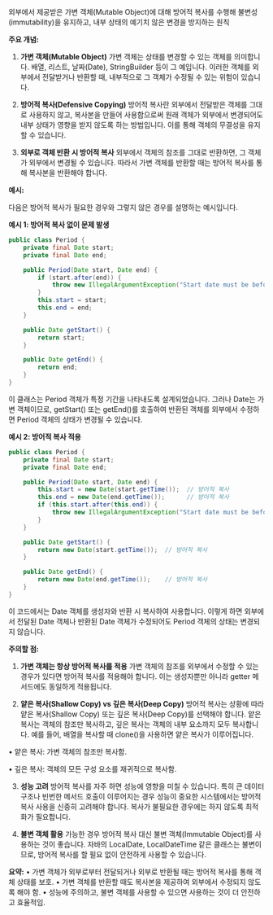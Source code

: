 외부에서 제공받은 가변 객체(Mutable Object)에 대해 방어적 복사를 수행해 불변성(immutability)을 유지하고, 내부 상태의 예기치 않은 변경을 방지하는 원칙

**주요 개념:**

  

1. **가변 객체(Mutable Object)**
가변 객체는 상태를 변경할 수 있는 객체를 의미합니다. 배열, 리스트, 날짜(Date), StringBuilder 등이 그 예입니다. 이러한 객체를 외부에서 전달받거나 반환할 때, 내부적으로 그 객체가 수정될 수 있는 위험이 있습니다.

2. **방어적 복사(Defensive Copying)**
방어적 복사란 외부에서 전달받은 객체를 그대로 사용하지 않고, 복사본을 만들어 사용함으로써 원래 객체가 외부에서 변경되어도 내부 상태가 영향을 받지 않도록 하는 방법입니다. 이를 통해 객체의 무결성을 유지할 수 있습니다.

3. **외부로 객체 반환 시 방어적 복사**
외부에서 객체의 참조를 그대로 반환하면, 그 객체가 외부에서 변경될 수 있습니다. 따라서 가변 객체를 반환할 때는 방어적 복사를 통해 복사본을 반환해야 합니다.

  

**예시:**

다음은 방어적 복사가 필요한 경우와 그렇지 않은 경우를 설명하는 예시입니다.

**예시 1: 방어적 복사 없이 문제 발생**

```java
public class Period {
    private final Date start;
    private final Date end;

    public Period(Date start, Date end) {
        if (start.after(end)) {
            throw new IllegalArgumentException("Start date must be before end date");
        }
        this.start = start;
        this.end = end;
    }

    public Date getStart() {
        return start;
    }

    public Date getEnd() {
        return end;
    }
}
```


이 클래스는 Period 객체가 특정 기간을 나타내도록 설계되었습니다. 그러나 Date는 가변 객체이므로, getStart() 또는 getEnd()를 호출하여 반환된 객체를 외부에서 수정하면 Period 객체의 상태가 변경될 수 있습니다.

  

**예시 2: 방어적 복사 적용**

```java
public class Period {
    private final Date start;
    private final Date end;

    public Period(Date start, Date end) {
        this.start = new Date(start.getTime());  // 방어적 복사
        this.end = new Date(end.getTime());      // 방어적 복사
        if (this.start.after(this.end)) {
            throw new IllegalArgumentException("Start date must be before end date");
        }
    }

    public Date getStart() {
        return new Date(start.getTime());  // 방어적 복사
    }

    public Date getEnd() {
        return new Date(end.getTime());    // 방어적 복사
    }
}
```

이 코드에서는 Date 객체를 생성자와 반환 시 복사하여 사용합니다. 이렇게 하면 외부에서 전달된 Date 객체나 반환된 Date 객체가 수정되어도 Period 객체의 상태는 변경되지 않습니다.

  

**주의할 점:**

1. **가변 객체는 항상 방어적 복사를 적용**
가변 객체의 참조를 외부에서 수정할 수 있는 경우가 있다면 방어적 복사를 적용해야 합니다. 이는 생성자뿐만 아니라 getter 메서드에도 동일하게 적용됩니다.

2. **얕은 복사(Shallow Copy) vs 깊은 복사(Deep Copy)**
방어적 복사는 상황에 따라 얕은 복사(Shallow Copy) 또는 깊은 복사(Deep Copy)를 선택해야 합니다. 얕은 복사는 객체의 참조만 복사하고, 깊은 복사는 객체의 내부 요소까지 모두 복사합니다. 예를 들어, 배열을 복사할 때 clone()을 사용하면 얕은 복사가 이루어집니다.

• 얕은 복사: 가변 객체의 참조만 복사함.

• 깊은 복사: 객체의 모든 구성 요소를 재귀적으로 복사함.

3. **성능 고려**
방어적 복사를 자주 하면 성능에 영향을 미칠 수 있습니다. 특히 큰 데이터 구조나 빈번한 메서드 호출이 이루어지는 경우 성능이 중요한 시스템에서는 방어적 복사 사용을 신중히 고려해야 합니다. 복사가 불필요한 경우에는 하지 않도록 최적화가 필요합니다.

4. **불변 객체 활용**
가능한 경우 방어적 복사 대신 불변 객체(Immutable Object)를 사용하는 것이 좋습니다. 자바의 LocalDate, LocalDateTime 같은 클래스는 불변이므로, 방어적 복사를 할 필요 없이 안전하게 사용할 수 있습니다.

  

**요약:**
• 가변 객체가 외부로부터 전달되거나 외부로 반환될 때는 방어적 복사를 통해 객체 상태를 보호.
• 가변 객체를 반환할 때도 복사본을 제공하여 외부에서 수정되지 않도록 해야 함.
• 성능에 주의하고, 불변 객체를 사용할 수 있으면 사용하는 것이 더 안전하고 효율적임.

